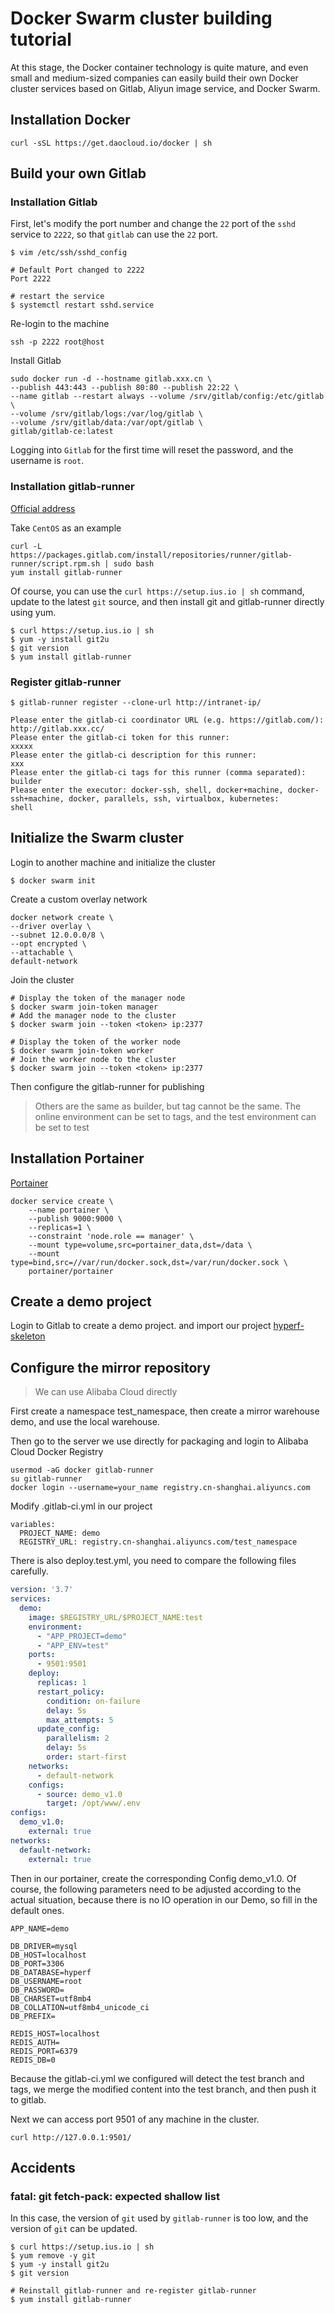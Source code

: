 # Docker Swarm cluster building tutorial

At this stage, the Docker container technology is quite mature, and even small and medium-sized companies can easily build their own Docker cluster services based on Gitlab, Aliyun image service, and Docker Swarm.

## Installation Docker

```
curl -sSL https://get.daocloud.io/docker | sh
```

## Build your own Gitlab

### Installation Gitlab

First, let's modify the port number and change the `22` port of the `sshd` service to `2222`, so that `gitlab` can use the `22` port.

```
$ vim /etc/ssh/sshd_config

# Default Port changed to 2222
Port 2222

# restart the service
$ systemctl restart sshd.service
```

Re-login to the machine

```
ssh -p 2222 root@host 
```

Install Gitlab

```
sudo docker run -d --hostname gitlab.xxx.cn \
--publish 443:443 --publish 80:80 --publish 22:22 \
--name gitlab --restart always --volume /srv/gitlab/config:/etc/gitlab \
--volume /srv/gitlab/logs:/var/log/gitlab \
--volume /srv/gitlab/data:/var/opt/gitlab \
gitlab/gitlab-ce:latest
```

Logging into `Gitlab` for the first time will reset the password, and the username is `root`.

### Installation gitlab-runner

[Official address](https://docs.gitlab.com/runner/install/linux-repository.html)

Take `CentOS` as an example

```
curl -L https://packages.gitlab.com/install/repositories/runner/gitlab-runner/script.rpm.sh | sudo bash
yum install gitlab-runner
```

Of course, you can use the `curl https://setup.ius.io | sh` command, update to the latest `git` source, and then install git and gitlab-runner directly using yum.

```
$ curl https://setup.ius.io | sh
$ yum -y install git2u
$ git version
$ yum install gitlab-runner
```

### Register gitlab-runner

```
$ gitlab-runner register --clone-url http://intranet-ip/

Please enter the gitlab-ci coordinator URL (e.g. https://gitlab.com/):
http://gitlab.xxx.cc/
Please enter the gitlab-ci token for this runner:
xxxxx
Please enter the gitlab-ci description for this runner:
xxx
Please enter the gitlab-ci tags for this runner (comma separated):
builder
Please enter the executor: docker-ssh, shell, docker+machine, docker-ssh+machine, docker, parallels, ssh, virtualbox, kubernetes:
shell
```

## Initialize the Swarm cluster

Login to another machine and initialize the cluster
```
$ docker swarm init
```

Create a custom overlay network

```
docker network create \
--driver overlay \
--subnet 12.0.0.0/8 \
--opt encrypted \
--attachable \
default-network
```

Join the cluster
```
# Display the token of the manager node
$ docker swarm join-token manager
# Add the manager node to the cluster
$ docker swarm join --token <token> ip:2377

# Display the token of the worker node
$ docker swarm join-token worker
# Join the worker node to the cluster
$ docker swarm join --token <token> ip:2377
```

Then configure the gitlab-runner for publishing

> Others are the same as builder, but tag cannot be the same. The online environment can be set to tags, and the test environment can be set to test

## Installation Portainer

[Portainer](https://github.com/portainer/portainer)

```
docker service create \
    --name portainer \
    --publish 9000:9000 \
    --replicas=1 \
    --constraint 'node.role == manager' \
    --mount type=volume,src=portainer_data,dst=/data \
    --mount type=bind,src=//var/run/docker.sock,dst=/var/run/docker.sock \
    portainer/portainer
```

## Create a demo project

Login to Gitlab to create a demo project. and import our project [hyperf-skeleton](https://github.com/hyperf-cloud/hyperf-skeleton)


## Configure the mirror repository

> We can use Alibaba Cloud directly

First create a namespace test_namespace, then create a mirror warehouse demo, and use the local warehouse.

Then go to the server we use directly for packaging and login to Alibaba Cloud Docker Registry

```
usermod -aG docker gitlab-runner
su gitlab-runner
docker login --username=your_name registry.cn-shanghai.aliyuncs.com
```

Modify .gitlab-ci.yml in our project

```
variables:
  PROJECT_NAME: demo
  REGISTRY_URL: registry.cn-shanghai.aliyuncs.com/test_namespace
```

There is also deploy.test.yml, you need to compare the following files carefully.

```yml
version: '3.7'
services:
  demo:
    image: $REGISTRY_URL/$PROJECT_NAME:test
    environment:
      - "APP_PROJECT=demo"
      - "APP_ENV=test"
    ports:
      - 9501:9501
    deploy:
      replicas: 1
      restart_policy:
        condition: on-failure
        delay: 5s
        max_attempts: 5
      update_config:
        parallelism: 2
        delay: 5s
        order: start-first
    networks:
      - default-network
    configs:
      - source: demo_v1.0
        target: /opt/www/.env
configs:
  demo_v1.0:
    external: true
networks:
  default-network:
    external: true
```

Then in our portainer, create the corresponding Config demo_v1.0. Of course, the following parameters need to be adjusted according to the actual situation, because there is no IO operation in our Demo, so fill in the default ones.

```
APP_NAME=demo

DB_DRIVER=mysql
DB_HOST=localhost
DB_PORT=3306
DB_DATABASE=hyperf
DB_USERNAME=root
DB_PASSWORD=
DB_CHARSET=utf8mb4
DB_COLLATION=utf8mb4_unicode_ci
DB_PREFIX=

REDIS_HOST=localhost
REDIS_AUTH=
REDIS_PORT=6379
REDIS_DB=0
```

Because the gitlab-ci.yml we configured will detect the test branch and tags, we merge the modified content into the test branch, and then push it to gitlab.

Next we can access port 9501 of any machine in the cluster.

```
curl http://127.0.0.1:9501/
```

## Accidents

### fatal: git fetch-pack: expected shallow list

In this case, the version of `git` used by `gitlab-runner` is too low, and the version of `git` can be updated.

```
$ curl https://setup.ius.io | sh
$ yum remove -y git
$ yum -y install git2u
$ git version

# Reinstall gitlab-runner and re-register gitlab-runner
$ yum install gitlab-runner
```
